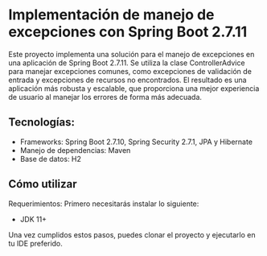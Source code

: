 <h1>Implementación de manejo de excepciones con Spring Boot 2.7.11</h1>
<p>Este proyecto implementa una solución para el manejo de excepciones en una aplicación de Spring Boot 2.7.11. Se utiliza la clase ControllerAdvice para manejar excepciones comunes, como excepciones de validación de entrada y excepciones de recursos no encontrados.
El resultado es una aplicación más robusta y escalable, que proporciona una mejor experiencia de usuario al manejar los errores de forma más adecuada.</p>

<h2>Tecnologías:</h2>

- Frameworks: Spring Boot 2.7.10, Spring Security 2.7.1, JPA y Hibernate
- Manejo de dependencias: Maven
- Base de datos: H2

<h2>Cómo utilizar</h2>

Requerimientos: Primero necesitarás instalar lo siguiente:

- JDK 11+

Una vez cumplidos estos pasos, puedes clonar el proyecto y ejecutarlo en tu IDE preferido.
